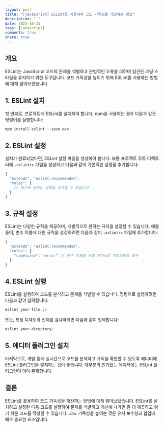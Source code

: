 ```yaml
---
layout: post
title: "[javascript] ESLint를 사용하여 코드 가독성을 개선하는 방법"
description: " "
date: 2023-10-31
tags: [javascript]
comments: true
share: true
---
```


## 개요
ESLint는 JavaScript 코드의 문제를 식별하고 문법적인 오류를 피하며 일관된 코딩 스타일을 유지하기 위한 도구입니다. 코드 가독성을 높이기 위해 ESLint를 사용하는 방법에 대해 알아보겠습니다.

## 1. ESLint 설치
첫 번째로, 프로젝트에 ESLint를 설치해야 합니다. npm을 사용하는 경우 다음과 같은 명령어를 실행합니다:
``` javascript
npm install eslint --save-dev
```

## 2. ESLint 설정
설치가 완료되었다면, ESLint 설정 파일을 생성해야 합니다. 보통 프로젝트 루트 디렉토리에 `.eslintrc` 파일을 생성하고 다음과 같이 기본적인 설정을 추가합니다:
``` javascript
{
  "extends": "eslint:recommended",
  "rules": {
    // 여기에 원하는 규칙을 추가할 수 있습니다
  }
}
```

## 3. 규칙 설정
ESLint는 다양한 규칙을 제공하며, 개별적으로 원하는 규칙을 설정할 수 있습니다. 예를 들어, 변수 이름에 대한 규칙을 설정하려면 다음과 같이 `.eslintrc` 파일에 추가합니다:
``` javascript
{
  "extends": "eslint:recommended",
  "rules": {
    "camelcase": "error" // 변수 이름을 카멜 케이스로 지정하도록 요구
  }
}
```

## 4. ESLint 실행
ESLint를 실행하여 코드를 분석하고 문제를 식별할 수 있습니다. 명령어로 실행하려면 다음과 같이 입력합니다:
``` javascript
eslint your-file.js
```
또는, 특정 디렉토리 전체를 검사하려면 다음과 같이 입력합니다:
``` javascript
eslint your-directory/
```

## 5. 에디터 플러그인 설치
마지막으로, 개발 중에 실시간으로 코드를 분석하고 규칙을 확인할 수 있도록 에디터에 ESLint 플러그인을 설치하는 것이 좋습니다. 대부분의 인기있는 에디터에는 ESLint 플러그인이 이미 존재합니다.

## 결론
ESLint를 활용하여 코드 가독성을 개선하는 방법에 대해 알아보았습니다. ESLint를 설치하고 설정한 다음 코드를 실행하여 문제를 식별하고 개선해 나가면 좀 더 깨끗하고 읽기 쉬운 코드를 작성할 수 있습니다. 코드 가독성을 높이는 것은 유지 보수성과 협업에 매우 중요한 요소입니다.